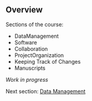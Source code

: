## Overview

Sections of the course:

 - DataManagement
 - Software
 - Collaboration
 - ProjectOrganization
 - Keeping Track of Changes
 - Manuscripts

*Work in progress*

Next section: [Data Management](https://github.com/mikblack/ga-good-practice/tree/main/1.DataManagement)